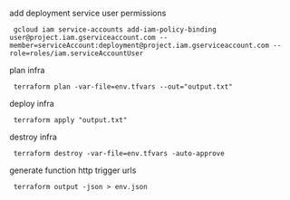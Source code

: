 add deployment service user permissions
```shell script
 gcloud iam service-accounts add-iam-policy-binding user@project.iam.gserviceaccount.com --member=serviceAccount:deployment@project.iam.gserviceaccount.com --role=roles/iam.serviceAccountUser
```

plan infra
```shell script 
 terraform plan -var-file=env.tfvars --out="output.txt"
```

deploy infra
```shell script 
 terraform apply "output.txt"
```

destroy infra
```shell script 
 terraform destroy -var-file=env.tfvars -auto-approve
```

generate function http trigger urls
```shell script
 terraform output -json > env.json
```
